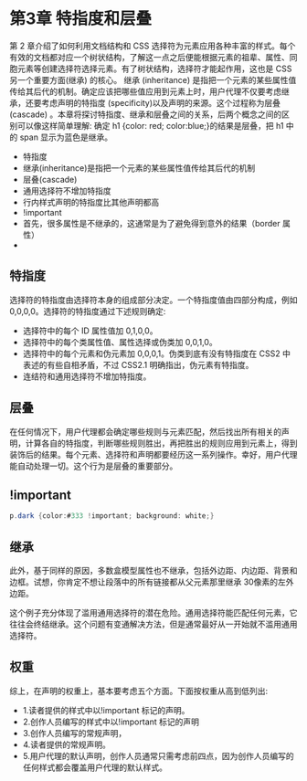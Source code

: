 # 第3章 特指度和层叠

第 2 章介绍了如何利用文档结构和 CSS 选择符为元素应用各种丰富的样式。每个有效的文档都对应一个树状结构，了解这一点之后便能根据元素的祖辈、属性、同胞元素等创建选择符选择元素。有了树状结构，选择符才能起作用，这也是 CSS 另一个重要方面(继承) 的核心。
继承 (inheritance) 是指把一个元素的某些属性值传给其后代的机制。确定应该把哪些值应用到元素上时，用户代理不仅要考虑继承，还要考虑声明的特指度 (specificity)以及声明的来源。这个过程称为层叠 (cascade) 。本章将探讨特指度、继承和层叠之间的关系，后两个概念之间的区别可以像这样简单理解: 确定 h1 {color: red; color:blue;}的结果是层叠，把 h1 中的 span 显示为蓝色是继承。

- 特指度
- 继承(inheritance)是指把一个元素的某些属性值传给其后代的机制
- 层叠(cascade)
- 通用选择符不增加特指度
- 行内样式声明的特指度比其他声明都高
- !important
- 首先，很多属性是不继承的，这通常是为了避免得到意外的结果（border 属性）
- 


## 特指度

选择符的特指度由选择符本身的组成部分决定。一个特指度值由四部分构成，例如0,0,0,0。选择符的特指度通过下述规则确定:
- 选择符中的每个 ID 属性值加 0,1,0,0。
- 选择符中的每个类属性值、属性选择或伪类加 0,0,1,0。
- 选择符中的每个元素和伪元素加 0,0,0,1。伪类到底有没有特指度在 CSS2 中表述的有些自相矛盾，不过 CSS2.1 明确指出，伪元素有特指度。
- 连结符和通用选择符不增加特指度。

## 层叠

在任何情况下，用户代理都会确定哪些规则与元素匹配，然后找出所有相关的声明，计算各自的特指度，判断哪些规则胜出，再把胜出的规则应用到元素上，得到装饰后的结果。每个元素、选择符和声明都要经历这一系列操作。幸好，用户代理能自动处理一切。这个行为是层叠的重要部分。

## !important

```cs
p.dark {color:#333 !important; background: white;}
```

## 继承

此外，基于同样的原因，多数盒模型属性也不继承，包括外边距、内边距、背景和边框。试想，你肯定不想让段落中的所有链接都从父元素那里继承 30像素的左外边距。

这个例子充分体现了滥用通用选择符的潜在危险。通用选择符能匹配任何元素，它往往会终结继承。这个问题有变通解决方法，但是通常最好从一开始就不滥用通用选择符。

## 权重

综上，在声明的权重上，基本要考虑五个方面。下面按权重从高到低列出:

- 1.读者提供的样式中以!important 标记的声明。
- 2.创作人员编写的样式中以!important 标记的声明
- 3.创作人员编写的常规声明，
- 4.读者提供的常规声明。
- 5.用户代理的默认声明，创作人员通常只需考虑前四点，因为创作人员编写的任何样式都会覆盖用户代理的默认样式。


## 